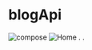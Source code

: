 # blogApi
![compose](https://user-images.githubusercontent.com/48913682/97785322-a31b6480-1ba4-11eb-84aa-ad2316246d46.PNG)
![Home](https://user-images.githubusercontent.com/48913682/97785323-a4e52800-1ba4-11eb-9eac-fee537bf88b9.PNG)
.
.
